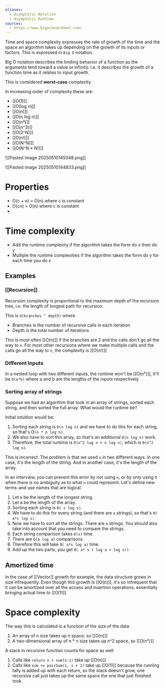 ```yaml
---
aliases:
  - Asymptotic Notation
  - Asymptotic Runtime
sources:
  - https://www.bigocheatsheet.com/
---
```

Time and space complexity expresses the rate of growth of the time and the space an algorithm takes up depending on the growth of its inputs or factors. This is expressed in  `Big O` notation.

Big O notation describes the limiting behavior of a function as the arguments tend toward a value or infinity. i.e. it describes the growth of a function time as it relates to input growth. 

This is considered **worst-case** complexity.

In increasing order of complexity these are:
- [[O(1)]]
- [[O(log n)]]
- [[O(n)]]
- [[O(n log n)]]
- [[O(n²)]]
- [[O(n^3)]]
- [[O(2^N)]]
- [[O(n!)]]
- [[O(N^N)]]
- [[O(N^N * N!)]]

![[Pasted image 20250510145048.png]]

![[Pasted image 20250510144833.png]]
# Properties

- O(c + n) = O(n) where c is constant
- O(cn) = O(n) where c is constant
- 
# Time complexity

- Add the runtime complexity if the algorithm takes the form do x then do y
- Multiple the runtime complexities if the algorithm takes the form do y for each time you do x
## Examples

### [[Recursion]]

Recursion complexity is proportional to the maximum depth of the recursion tree, i.e. the length of longest path for recursion.

This is `O(branches ^ depth)` where
- Branches is the number of recursive calls in each iteration 
- Depth is the total number of iterations

This is most often [[O(n)]] if the branches are 2 and the calls don't go all the way to `n`.
For most other recursions where we make multiple calls and the calls go all the way to `n`, the complexity is [[O(n!)]]
### Different Inputs

In a nested loop with two different inputs, the runtime won't be [[O(n²)]], it'll be `O(a*b)` where a and b are the lengths of the inputs respectively
### Sorting array of strings

Suppose we had an algorithm that took in an array of strings, sorted each string, and then sorted the full array. What would the runtime be? 

Initial intuition would be:
1. Sorting each string is `O(n log n)` and we have to do this for each string, so that's O`(n * n log n)`. 
2. We also have to sort this array, so that's an additional `O(n log n)` work.
3. Therefore, the total runtime is `O(n^2 log n + n log n)`, which is `0(n^2 log n)`. 

This is incorrect. The problem is that we used `n` in two different ways. In one case, it's the length of the string. And in another case, it's the length of the array. 

In an interview, you can prevent this error by not using `n`, or by only using it when there is no ambiguity as to what `n` could represent.  Let's define new terms-and use names that are logical. 

1. Let s be the length of the longest string.
2. Let a be the length of the array.
3. Sorting each string is `0( s log s)`.
4. We have to do this for every string (and there are `a` strings), so that's `0( a*s log s)`.
5. Now we have to sort all the strings. There are `a` strings. You should also take into account that you need to compare the strings.
6. Each string comparison takes `O(s)` time.
7. There are `O(a log a)` comparisons.
8. Therefore this will take `0( a*s log a)` time.
9. Add up the two parts, you get `0( a* s ( log a + log s))`.

## Amortized time

In the case of [[Vector]] growth for example, the data structure grows in size infrequently. Even though this growth is [[O(n)]], it's so infrequent that it can be amortized over all the access and insertion operations, essentially bringing actual time to [[O(1)]]

# Space complexity

The way this is calculated is a function of the size of the data
1. An array of n size takes up n space, so [[O(n)]]
2. A two-dimensional array of n * n size takes up n^2 space, so [[O(n²)]] 

A stack in recursive function counts for space as well
1. Calls like `return n + sum(n-1)` take up [[O(n)]] 
2. Calls like `sum += pairSum(i, i + 1)` take up [[O(1)]] because the running tally is added up with each return, so the stack doesn't grow, one recursive call just takes up the same space the one that just finished took